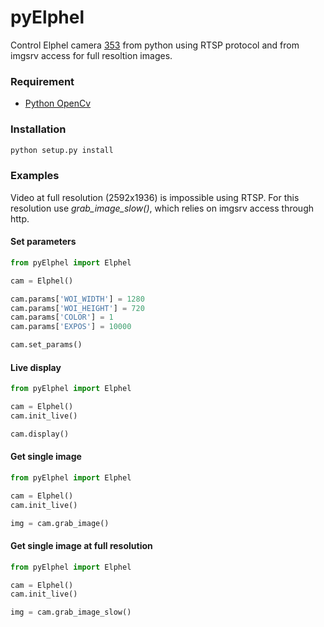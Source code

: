 pyElphel
========

Control Elphel camera [353](http://www3.elphel.com/model_353_cameras>) from python using RTSP protocol and from imgsrv access for full resoltion images.

### Requirement


* [Python OpenCv](http://docs.opencv.org/trunk/doc/py_tutorials/py_setup/py_table_of_contents_setup/py_table_of_contents_setup.html#py-table-of-content-setup)

### Installation

```bash
python setup.py install
```
    
### Examples


Video at full resolution (2592x1936) is impossible using RTSP. For this resolution use *grab_image_slow()*, which relies on imgsrv access through http.

#### Set parameters

```python
from pyElphel import Elphel

cam = Elphel()

cam.params['WOI_WIDTH'] = 1280
cam.params['WOI_HEIGHT'] = 720
cam.params['COLOR'] = 1
cam.params['EXPOS'] = 10000

cam.set_params()
```   
    
#### Live display

```python
from pyElphel import Elphel

cam = Elphel()
cam.init_live()

cam.display()
```    
    
#### Get single image
```python
from pyElphel import Elphel

cam = Elphel()
cam.init_live()

img = cam.grab_image()
```

#### Get single image at full resolution
```python
from pyElphel import Elphel

cam = Elphel()
cam.init_live()

img = cam.grab_image_slow()
```   
    
